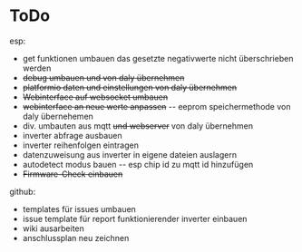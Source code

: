 # ToDo

esp:
- get funktionen umbauen das gesetzte negativwerte nicht überschrieben werden
- ~~debug umbauen und von daly übernehmen~~
- ~~platformio daten und einstellungen von daly übernehmen~~
- ~~Webinterface auf websocket umbauen~~
- ~~webinterface an neue werte anpassen~~
-- eeprom speichermethode von daly übernehemen
- div. umbauten aus mqtt ~~und webserver~~ von daly übernehmen
- inverter abfrage ausbauen
- inverter reihenfolgen eintragen
- datenzuweisung aus inverter in eigene dateien auslagern
- autodetect modus bauen
-- esp chip id zu mqtt id hinzufügen
- ~~Firmware-Check einbauen~~

github:
- templates für issues umbauen
- issue template für report funktionierender inverter einbauen
- wiki ausarbeiten
- anschlussplan neu zeichnen
